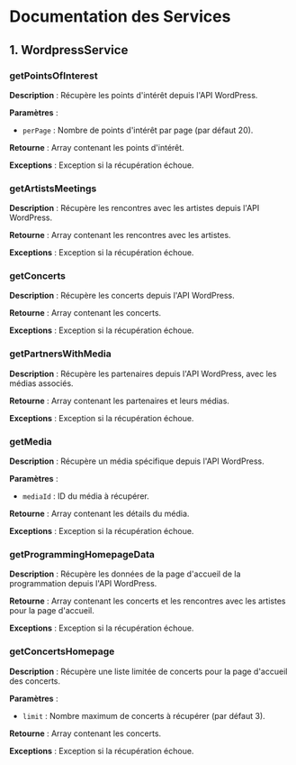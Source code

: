 # Documentation des Services

## 1. WordpressService

### getPointsOfInterest

**Description** : Récupère les points d'intérêt depuis l'API WordPress.

**Paramètres** :
- `perPage` : Nombre de points d'intérêt par page (par défaut 20).

**Retourne** : Array contenant les points d'intérêt.

**Exceptions** : Exception si la récupération échoue.

### getArtistsMeetings

**Description** : Récupère les rencontres avec les artistes depuis l'API WordPress.

**Retourne** : Array contenant les rencontres avec les artistes.

**Exceptions** : Exception si la récupération échoue.

### getConcerts

**Description** : Récupère les concerts depuis l'API WordPress.

**Retourne** : Array contenant les concerts.

**Exceptions** : Exception si la récupération échoue.

### getPartnersWithMedia

**Description** : Récupère les partenaires depuis l'API WordPress, avec les médias associés.

**Retourne** : Array contenant les partenaires et leurs médias.

**Exceptions** : Exception si la récupération échoue.

### getMedia

**Description** : Récupère un média spécifique depuis l'API WordPress.

**Paramètres** :
- `mediaId` : ID du média à récupérer.

**Retourne** : Array contenant les détails du média.

**Exceptions** : Exception si la récupération échoue.

### getProgrammingHomepageData

**Description** : Récupère les données de la page d'accueil de la programmation depuis l'API WordPress.

**Retourne** : Array contenant les concerts et les rencontres avec les artistes pour la page d'accueil.

**Exceptions** : Exception si la récupération échoue.

### getConcertsHomepage

**Description** : Récupère une liste limitée de concerts pour la page d'accueil des concerts.

**Paramètres** :
- `limit` : Nombre maximum de concerts à récupérer (par défaut 3).

**Retourne** : Array contenant les concerts.

**Exceptions** : Exception si la récupération échoue.